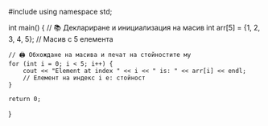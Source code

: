 #include <iostream>
using namespace std;

int main() {
    // 📚 Деклариране и инициализация на масив
    int arr[5] = {1, 2, 3, 4, 5}; // Масив с 5 елемента

    // 🖨️ Обхождане на масива и печат на стойностите му
    for (int i = 0; i < 5; i++) {
        cout << "Element at index " << i << " is: " << arr[i] << endl;
        // Елемент на индекс i е: стойност
    }

    return 0;
}

